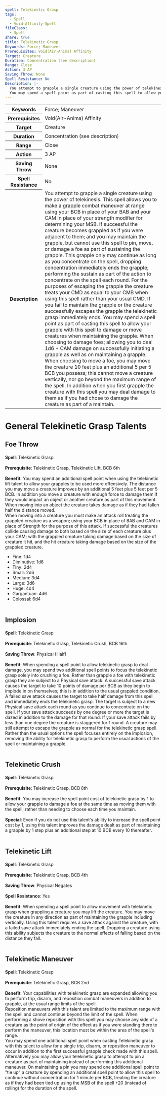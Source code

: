 ```yaml
---
spell: Telekinetic Grasp
tags:
  - Spell
  - Void-Affinity-Spell
fileClass:
  - Spell
share: true
title: Telekinetic Grasp
Keywords: Force; Maneuver
Prerequisites: Void(Air-Anima) Affinity
Target: Creature
Duration: Concentration (see description)
Range: Close
Action: 3 AP
Saving Throw: None
Spell Resistance: No
Description: |-
  You attempt to grapple a single creature using the power of telekinesis. This spell allows you to make a grapple combat maneuver at range using your BCB in place of your BAB and your CAM in place of your strength modifier for determining your MSB. If successful the creature becomes grappled as if you were adjacent to them; and you may maintain the grapple, but cannot use this spell to pin, move, or damage a foe as part of sustaining the grapple. This grapple only may continue as long as you concentrate on the spell, dropping concentration immediately ends the grapple; performing the sustain as part of the action to concentrate on the spell each round. For the purposes of escaping the grapple the creature treats your CMD as equal to your CMB when using this spell rather than your usual CMD. If you fail to maintain the grapple or the creature successfully escapes the grapple the telekinetic grasp immediately ends.
  You may spend a spell point as part of casting this spell to allow your grapple with this spell to damage or move creatures when maintaining the grapple. When choosing to damage foes; allowing you to deal 1d6 + CAM damage on successfully initiating a grapple as well as on maintaining a grapple. When choosing to move a foe, you may move the creature 10 feet plus an additional 5 per 5 BCB you possess; this cannot move a creature vertically, nor go beyond the maximum range of the spell. In addition when you first grapple the creature with this spell you may deal damage to them as if you had chose to damage the creature as part of a maintain.
---
```


<p><span style="overflow-x: auto;"><table><tbody><tr><th>Keywords</th><td>Force; Maneuver</td></tr><tr><th>Prerequisites</th><td>Void(Air-Anima) Affinity</td></tr><tr><th>Target</th><td>Creature</td></tr><tr><th>Duration</th><td>Concentration (see description)</td></tr><tr><th>Range</th><td>Close</td></tr><tr><th>Action</th><td>3 AP</td></tr><tr><th>Saving Throw</th><td>None</td></tr><tr><th>Spell Resistance</th><td>No</td></tr><tr><th>Description</th><td>You attempt to grapple a single creature using the power of telekinesis. This spell allows you to make a grapple combat maneuver at range using your BCB in place of your BAB and your CAM in place of your strength modifier for determining your MSB. If successful the creature becomes grappled as if you were adjacent to them; and you may maintain the grapple, but cannot use this spell to pin, move, or damage a foe as part of sustaining the grapple. This grapple only may continue as long as you concentrate on the spell, dropping concentration immediately ends the grapple; performing the sustain as part of the action to concentrate on the spell each round. For the purposes of escaping the grapple the creature treats your CMD as equal to your CMB when using this spell rather than your usual CMD. If you fail to maintain the grapple or the creature successfully escapes the grapple the telekinetic grasp immediately ends.
You may spend a spell point as part of casting this spell to allow your grapple with this spell to damage or move creatures when maintaining the grapple. When choosing to damage foes; allowing you to deal 1d6 + CAM damage on successfully initiating a grapple as well as on maintaining a grapple. When choosing to move a foe, you may move the creature 10 feet plus an additional 5 per 5 BCB you possess; this cannot move a creature vertically, nor go beyond the maximum range of the spell. In addition when you first grapple the creature with this spell you may deal damage to them as if you had chose to damage the creature as part of a maintain.</td></tr></tbody></table></span></p><h1><span><p>General Telekinetic Grasp Talents</p></span></h1><h2><span><p>Foe Throw</p></span></h2><p><span><p><b>Spell</b>:    Telekinetic Grasp<br><br><b>Prerequisite</b>:    Telekinetic Grasp, Telekinetic Lift, BCB 6th<br><br><b>Benefit</b>:    You may spend an additional spell point when using the telekinetic lift talent to allow your grapples to be used more offensively. The distance you may move a creature improves by an additional 5 feet plus 5 feet per 5 BCB. In addition you move a creature with enough force to damage them if they would impact an object or another creature as part of this movement. When moving into an object the creature takes damage as if they had fallen half the distance moved.<br>
When moving into a creature you must make an attack roll treating the grappled creature as a weapon; using your BCB in place of BAB and CAM in place of Strength for the purpose of this attack. If successful the creatures collide causing damage to both based on the size of each creature plus your CAM; with the grappled creature taking damage based on the size of creature it hit, and the hit creature taking damage based on the size of the grappled creature.</p>
<ul>
<li>Fine: 1d4</li>
<li>Diminutive: 1d6</li>
<li>Tiny: 2d4</li>
<li>Small: 2d6</li>
<li>Medium: 3d4</li>
<li>Large: 3d6</li>
<li>Huge: 4d4</li>
<li>Gargantuan: 4d6</li>
<li>Colossal: 6d4<br><br></li>
</ul></span></p><h2><span><p>Implosion</p></span></h2><p><span><p><b>Spell</b>:    Telekinetic Grasp<br><br><b>Prerequisite</b>:    Telekinetic Grasp, Telekinetic Crush, BCB 16th<br><br><b>Saving Throw</b>:    Physical (Half)<br><br><b>Benefit</b>:    When spending a spell point to allow telekinetic grasp to deal damage, you may spend two additional spell points to focus the telekinetic grasp solely into crushing a foe. Rather than grapple a foe with telekinetic grasp they are subject to a Physical save attack. A successful save attack causes the target to take 10 points of damage per BCB as they begin to implode in on themselves; this is in addition to the usual grappled condition. A failed save attack causes the target to take half damage from this spell and immediately ends the telekinetic grasp. The target is subject to a new Physical save attack each round as you continue to concentrate on the spell. If your save attack succeeds by one degree or more the target is dazed in addition to the damage for that round. If your save attack fails by less than one degree the creature is staggered for 1 round. A creature may still attempt to escape the grapple as normal for the telekinetic grasp spell. Rather than the usual options the spell focuses entirely on the implosion, removing the ability for telekinetic grasp to perform the usual actions of the spell or maintaining a grapple.<br><br></p></span></p><h2><span><p>Telekinetic Crush</p></span></h2><p><span><p><b>Spell</b>:    Telekinetic Grasp<br><br><b>Prerequisite</b>:    Telekinetic Grasp, BCB 8th<br><br><b>Benefit</b>:    You may increase the spell point cost of telekinetic grasp by 1 to allow your grapple to damage a foe at the same time as moving them with the spell; rather than needing to choose each time you maintain.<br><br><b>Special</b>:    Even if you do not use this talent's ability to increase the spell point cost by 1, using this talent improves the damage dealt as part of maintaining a grapple by 1 step plus an additional step at 10 BCB every 10 thereafter.<br><br></p></span></p><h2><span><p>Telekinetic Lift</p></span></h2><p><span><p><b>Spell</b>:    Telekinetic Grasp<br><br><b>Prerequisite</b>:    Telekinetic Grasp, BCB 4th<br><br><b>Saving Throw</b>:    Physical Negates<br><br><b>Spell Resistance</b>:    Yes<br><br><b>Benefit</b>:    When spending a spell point to allow movement with telekinetic grasp when grappling a creature you may lift the creature. You may move the creature in any direction as part of maintaining the grapple including vertically. Using this talent requires a save attack against the creature, with a failed save attack immediately ending the spell. Dropping a creature using this ability subjects the creature to the normal effects of falling based on the distance they fall.<br><br></p></span></p><h2><span><p>Telekinetic Maneuver</p></span></h2><p><span><p><b>Spell</b>:    Telekinetic Grasp<br><br><b>Prerequisite</b>:    Telekinetic Grasp, BCB 2nd<br><br><b>Benefit</b>:    Your capabilities with telekinetic grasp are expanded allowing you to perform trip, disarm, and reposition combat maneuvers in addition to grapple, at the usual range limits of the spell.<br>
Reposition maneuvers with this talent are limited to the maximum range with the spell and cannot continue beyond the limit of the spell. When performing a shove reposition with this spell you may choose any side of a creature as the point of origin of the effect as if you were standing there to perform the maneuver, this location must be within the area of the spell's range.<br>
You may spend one additional spell point when casting Telekinetic grasp with this talent to allow for a single trip, disarm, or reposition maneuver to occur in addition to the first successful grapple check made with this spell. Alternatively you may allow your telekinetic grasp to attempt to pin a creature as part of maintaining instead of performing this additional maneuver. On maintaining a pin you may spend one additional spell point to "tie up" a creature by spending an additional spell point to allow this spell to continue without concentration for 1 minute per BCB, treating the creature as if they had been tied up using the MSB of the spell +20 (instead of rolling) for the duration of the spell. <br><br></p></span></p>